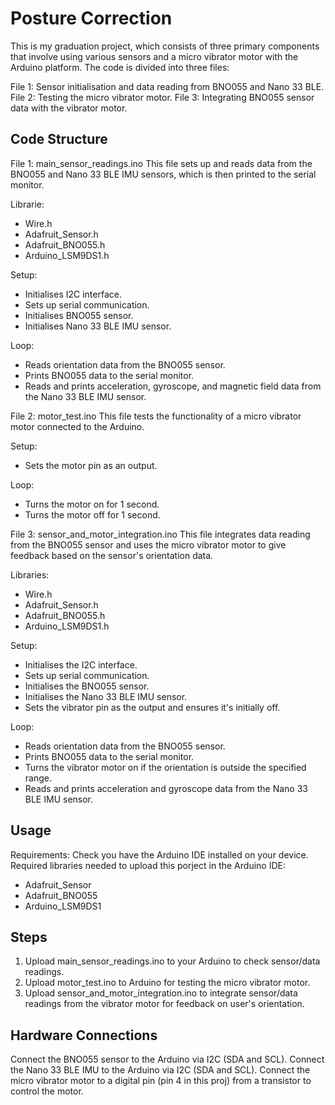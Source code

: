 # Posture Correction 

This is my graduation project, which consists of three primary components that involve using various sensors and a micro vibrator motor with the Arduino platform. The code is divided into three files:

File 1: Sensor initialisation and data reading from BNO055 and Nano 33 BLE.
File 2: Testing the micro vibrator motor.
File 3: Integrating BNO055 sensor data with the vibrator motor.


## Code Structure

File 1: main_sensor_readings.ino
This file sets up and reads data from the BNO055 and Nano 33 BLE IMU sensors, which is then printed to the serial monitor.

Librarie:

* Wire.h
* Adafruit_Sensor.h
* Adafruit_BNO055.h
* Arduino_LSM9DS1.h
  
Setup:
* Initialises I2C interface.
* Sets up serial communication.
* Initialises BNO055 sensor.
* Initialises Nano 33 BLE IMU sensor.

Loop:
* Reads orientation data from the BNO055 sensor.
* Prints BNO055 data to the serial monitor.
* Reads and prints acceleration, gyroscope, and magnetic field data from the Nano 33 BLE IMU sensor.




File 2: motor_test.ino
This file tests the functionality of a micro vibrator motor connected to the Arduino.

Setup:
* Sets the motor pin as an output.


Loop:
* Turns the motor on for 1 second.
* Turns the motor off for 1 second.




File 3: sensor_and_motor_integration.ino
This file integrates data reading from the BNO055 sensor and uses the micro vibrator motor to give feedback based on the sensor's orientation data.

Libraries:
* Wire.h
* Adafruit_Sensor.h
* Adafruit_BNO055.h
* Arduino_LSM9DS1.h

Setup:
* Initialises the I2C interface.
* Sets up serial communication.
* Initialises the BNO055 sensor.
* Initialises the Nano 33 BLE IMU sensor.
* Sets the vibrator pin as the output and ensures it's initially off.

Loop:
* Reads orientation data from the BNO055 sensor.
* Prints BNO055 data to the serial monitor.
* Turns the vibrator motor on if the orientation is outside the specified range.
* Reads and prints acceleration and gyroscope data from the Nano 33 BLE IMU sensor.



## Usage
Requirements:
Check you have the Arduino IDE installed on your device.
Required libraries needed to upload this porject in the Arduino IDE:
* Adafruit_Sensor
* Adafruit_BNO055
* Arduino_LSM9DS1

## Steps
1. Upload main_sensor_readings.ino to your Arduino to check sensor/data readings.
2. Upload motor_test.ino to Arduino for testing the micro vibrator motor.
3. Upload sensor_and_motor_integration.ino to integrate sensor/data readings from the vibrator motor for feedback on user's orientation.

## Hardware Connections
Connect the BNO055 sensor to the Arduino via I2C (SDA and SCL).
Connect the Nano 33 BLE IMU to the Arduino via I2C (SDA and SCL).
Connect the micro vibrator motor to a digital pin (pin 4 in this proj) from a transistor to control the motor.
